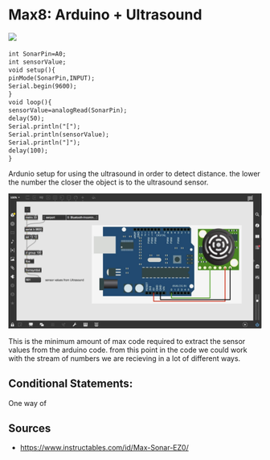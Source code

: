 # Max8: Arduino + Ultrasound

![](https://cdn.instructables.com/FGJ/JZS1/HJKBVFQN/FGJJZS1HJKBVFQN.LARGE.jpg?auto=webp&frame=1&width=1024&fit=bounds)
```
int SonarPin=A0;
int sensorValue;
void setup(){
pinMode(SonarPin,INPUT);
Serial.begin(9600);
}
void loop(){
sensorValue=analogRead(SonarPin);
delay(50);
Serial.println("[");
Serial.println(sensorValue);
Serial.println("]");
delay(100);
}
```

Ardunio setup for using the ultrasound in order to detect distance. the lower the number the closer the object is to the ultrasound sensor.

![](./media/Max_arduino_ultrasound.png)

This is the minimum amount of max code required to extract the sensor values from the arduino code. from this point in the code we could work with the stream of numbers we are recieving in a lot of different ways.

## Conditional Statements:

One way of 

## Sources

- https://www.instructables.com/id/Max-Sonar-EZ0/
